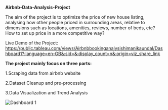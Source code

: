 **Airbnb-Data-Analysis-Project**

The aim of the project is to optimize the price of new house listing, analysing how other people priced in surrounding areas, relative to dimensions such as locations, amenities, reviews, number of beds, etc? How to set up price in a more competitive way?

Live Demo of the Project: https://public.tableau.com/views/Airbnbbookinganalysishimanikaundal/Dashboard1?:language=en-GB&:sid=&:display_count=n&:origin=viz_share_link

**The project mainly focus on three parts:**

1.Scraping data from airbnb website

2.Dataset Cleanup and pre-processing

3.Data Visualization and Trend Analysis

![Dashboard 1](https://github.com/Himanikaundal20/airbnb-booking-analysis-Tableau-dashboard/assets/165142816/e1b3d2de-23c6-424e-8135-703f5a3577ea)




